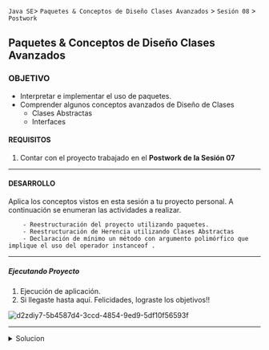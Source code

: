 
`Java SE`> `Paquetes & Conceptos de Diseño Clases Avanzados` > `Sesión 08` > `Postwork`

## Paquetes & Conceptos de Diseño Clases Avanzados

### OBJETIVO

- Interpretar e implementar el uso de paquetes.
- Comprender algunos conceptos avanzados de Diseño de Clases
  - Clases Abstractas
  - Interfaces

#### REQUISITOS

1. Contar con el proyecto trabajado en el <b>Postwork de la Sesión 07</b>

<hr>

#### DESARROLLO

Aplica los conceptos vistos en esta sesión a tu proyecto personal. A continuación se enumeran las actividades a realizar.
      
        - Reestructuración del proyecto utilizando paquetes.
        - Reestructuración de Herencia utilizando Clases Abstractas
        - Declaración de mínimo un método con argumento polimórfico que implique el uso del operador instanceof .

<hr>

##### Ejecutando Proyecto

1. Ejecución de aplicación. 
2. Si llegaste hasta aquí. Felicidades, lograste los objetivos!!

![d2zdiy7-5b4587d4-3ccd-4854-9ed9-5df10f56593f](https://user-images.githubusercontent.com/56565204/67229369-ca235000-f400-11e9-9c31-ca19d9283269.png)

<hr>

<details>
	<summary>Solucion</summary>
	<p> 1. Restructuración del proyecto utilizando paquetes. </p>
	<p> 2. Restructuración de Herencia utilizando Clases Abstractas.</p>
        <p> 3. Declaración de mínimo un método con argumento polimórfico que implique el uso del operador instanceof.</p>
        <p> 4. Ejecución del proyecto. </p>
</details> 
